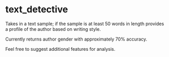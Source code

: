 text_detective
==============

Takes in a text sample; if the sample is at least 50 words in length provides a profile of the author based on writing style. 

Currently returns author gender with approximately 70% accuracy. 

Feel free to suggest additional features for analysis. 

